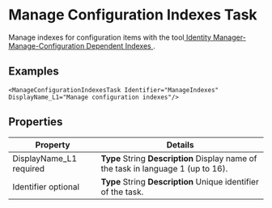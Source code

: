 # Manage Configuration Indexes Task

Manage indexes for configuration items with the
tool[ Identity Manager-Manage-Configuration Dependent Indexes ](/docs/identitymanager/6.2/identitymanager/integration-guide/executables/references/manage-configurationdependantindexes/index.md).

## Examples

```
<ManageConfigurationIndexesTask Identifier="ManageIndexes" DisplayName_L1="Manage configuration indexes"/>
```

## Properties

| Property                | Details                                                                            |
| ----------------------- | ---------------------------------------------------------------------------------- |
| DisplayName_L1 required | **Type** String **Description** Display name of the task in language 1 (up to 16). |
| Identifier optional     | **Type** String **Description** Unique identifier of the task.                     |
